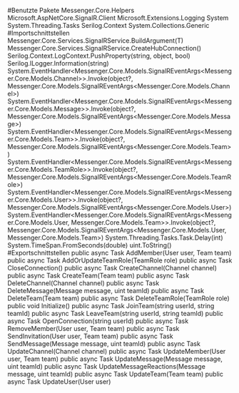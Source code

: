 #Benutzte Pakete
Messenger.Core.Helpers
Microsoft.AspNetCore.SignalR.Client
Microsoft.Extensions.Logging
System
System.Threading.Tasks
Serilog.Context
System.Collections.Generic
#Importschnittstellen
Messenger.Core.Services.SignalRService.BuildArgument<T>(T)
Messenger.Core.Services.SignalRService.CreateHubConnection()
Serilog.Context.LogContext.PushProperty(string, object, bool)
Serilog.ILogger.Information(string)
System.EventHandler<Messenger.Core.Models.SignalREventArgs<Messenger.Core.Models.Channel>>.Invoke(object?, Messenger.Core.Models.SignalREventArgs<Messenger.Core.Models.Channel>)
System.EventHandler<Messenger.Core.Models.SignalREventArgs<Messenger.Core.Models.Message>>.Invoke(object?, Messenger.Core.Models.SignalREventArgs<Messenger.Core.Models.Message>)
System.EventHandler<Messenger.Core.Models.SignalREventArgs<Messenger.Core.Models.Team>>.Invoke(object?, Messenger.Core.Models.SignalREventArgs<Messenger.Core.Models.Team>)
System.EventHandler<Messenger.Core.Models.SignalREventArgs<Messenger.Core.Models.TeamRole>>.Invoke(object?, Messenger.Core.Models.SignalREventArgs<Messenger.Core.Models.TeamRole>)
System.EventHandler<Messenger.Core.Models.SignalREventArgs<Messenger.Core.Models.User>>.Invoke(object?, Messenger.Core.Models.SignalREventArgs<Messenger.Core.Models.User>)
System.EventHandler<Messenger.Core.Models.SignalREventArgs<Messenger.Core.Models.User, Messenger.Core.Models.Team>>.Invoke(object?, Messenger.Core.Models.SignalREventArgs<Messenger.Core.Models.User, Messenger.Core.Models.Team>)
System.Threading.Tasks.Task.Delay(int)
System.TimeSpan.FromSeconds(double)
uint.ToString()
#Exportschnittstellen
public async Task AddMember(User user, Team team)
public async Task AddOrUpdateTeamRole(TeamRole role)
public async Task CloseConnection()
public async Task CreateChannel(Channel channel)
public async Task CreateTeam(Team team)
public async Task DeleteChannel(Channel channel)
public async Task DeleteMessage(Message message, uint teamId)
public async Task DeleteTeam(Team team)
public async Task DeleteTeamRole(TeamRole role)
public void Initialize()
public async Task JoinTeam(string userId, string teamId)
public async Task LeaveTeam(string userId, string teamId)
public async Task OpenConnection(string userId)
public async Task RemoveMember(User user, Team team)
public async Task SendInvitation(User user, Team team)
public async Task SendMessage(Message message, uint teamId)
public async Task UpdateChannel(Channel channel)
public async Task UpdateMember(User user, Team team)
public async Task UpdateMessage(Message message, uint teamId)
public async Task UpdateMessageReactions(Message message, uint teamId)
public async Task UpdateTeam(Team team)
public async Task UpdateUser(User user)
